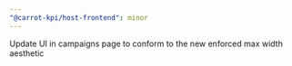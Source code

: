 ```yaml
---
"@carrot-kpi/host-frontend": minor
---
```


Update UI in campaigns page to conform to the new enforced max width aesthetic
